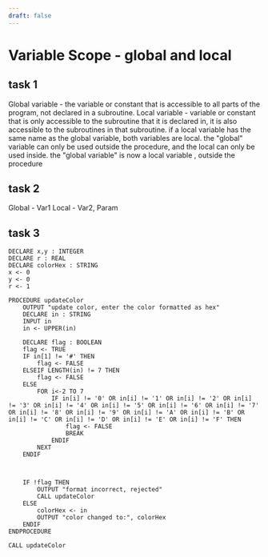 ```yaml
---
draft: false
---
```

# Variable Scope - global and local
## task 1
Global variable - the variable or constant that is accessible to all parts of the program, not declared in a subroutine.
Local variable - variable or constant that is only accessible to the subroutine that it is declared in, it is also accessible to the subroutines in that subroutine.
	if a local variable has the same name as the global variable, both variables are local. the "global" variable can only be used outside the procedure, and the local can only be used inside. the "global variable" is now a local variable , outside the procedure
## task 2
Global - Var1
Local - Var2, Param
## task 3
```
DECLARE x,y : INTEGER
DECLARE r : REAL
DECLARE colorHex : STRING
x <- 0
y <- 0
r <- 1

PROCEDURE updateColor
	OUTPUT "update color, enter the color formatted as hex"
	DECLARE in : STRING
	INPUT in
	in <- UPPER(in)

	DECLARE flag : BOOLEAN
	flag <- TRUE
	IF in[1] != '#' THEN
		flag <- FALSE
	ELSEIF LENGTH(in) != 7 THEN
		flag <- FALSE
	ELSE
		FOR i<-2 TO 7
			IF in[i] != '0' OR in[i] != '1' OR in[i] != '2' OR in[i] != '3' OR in[i] != '4' OR in[i] != '5' OR in[i] != '6' OR in[i] != '7' OR in[i] != '8' OR in[i] != '9' OR in[i] != 'A' OR in[i] != 'B' OR in[i] != 'C' OR in[i] != 'D' OR in[i] != 'E' OR in[i] != 'F' THEN
				flag <- FALSE
				BREAK
			ENDIF
		NEXT
	ENDIF
	
	

	IF !flag THEN
		OUTPUT "format incorrect, rejected"
		CALL updateColor
	ELSE
		colorHex <- in
		OUTPUT "color changed to:", colorHex
	ENDIF
ENDPROCEDURE

CALL updateColor

```
